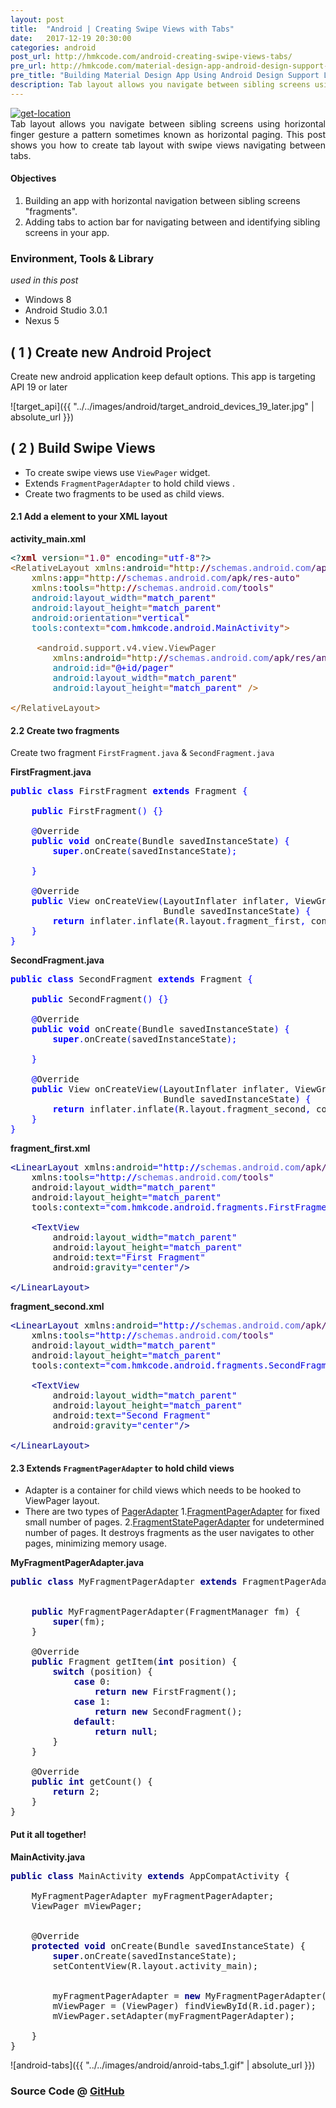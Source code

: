 ```yaml
---
layout: post
title:  "Android | Creating Swipe Views with Tabs"
date:   2017-12-19 20:30:00
categories: android
post_url: http://hmkcode.com/android-creating-swipe-views-tabs/
pre_url: http://hmkcode.com/material-design-app-android-design-support-library-appcompat/
pre_title: "Building Material Design App Using Android Design Support Library and AppCompat Theme"
description: Tab layout allows you navigate between sibling screens using horizontal finger gesture a pattern sometimes known as horizontal paging. This post shows you how to create tab layout with swipe views navigating between tabs. 
---
```

<p style="text-align: justify;">
	<a href="http://hmkcode.com/wp-content/uploads/2013/09/android-http-get_2.png">
		<img class="size-full wp-image-315 aligncenter" src="http://hmkcode.com/wp-content/uploads/2013/09/android-http-get_2.png" alt="get-location" />
	</a>
	<br/>
	Tab layout allows you navigate between sibling screens using horizontal finger gesture a pattern sometimes known as horizontal paging. 
	This post shows you how to create tab layout with swipe views navigating between tabs.
	
</p>

#### Objectives
1. Building an app with horizontal navigation between sibling screens "fragments".
2. Adding tabs to action bar for navigating between and identifying sibling screens in your app.

### Environment, Tools &amp; Library
_used in this post_

- Windows 8
- Android Studio 3.0.1
- Nexus 5


## ( 1 ) Create new Android Project

Create new android application keep default options. 
This app is targeting API 19 or later

![target_api]({{ "../../images/android/target_android_devices_19_later.jpg" | absolute_url }})

## ( 2 ) Build Swipe Views

- To create swipe views use `ViewPager` widget.
- Extends `FragmentPagerAdapter` to hold child views .
- Create two fragments to be used as child views.


#### 2.1 Add a <ViewPager> element to your XML layout

**activity_main.xml**

<pre><span style='color:#004a43; '>&lt;?</span><span style='color:#800000; font-weight:bold; '>xml</span><span style='color:#004a43; '> </span><span style='color:#074726; '>version</span><span style='color:#808030; '>=</span><span style='color:#800000; '>"</span><span style='color:#7d0045; '>1.0</span><span style='color:#800000; '>"</span><span style='color:#004a43; '> </span><span style='color:#074726; '>encoding</span><span style='color:#808030; '>=</span><span style='color:#800000; '>"</span><span style='color:#0000e6; '>utf-8</span><span style='color:#800000; '>"</span><span style='color:#004a43; '>?></span>
<span style='color:#a65700; '>&lt;</span><span style='color:#5f5035; '>RelativeLayout</span> <span style='color:#666616; '>xmlns</span><span style='color:#800080; '>:</span><span style='color:#074726; '>android</span><span style='color:#808030; '>=</span><span style='color:#800000; '>"</span><span style='color:#666616; '>http</span><span style='color:#800080; '>:</span><span style='color:#800000; font-weight:bold; '>//</span><span style='color:#5555dd; '>schemas.android.com</span><span style='color:#40015a; '>/apk/res/android</span><span style='color:#800000; '>"</span>
    <span style='color:#666616; '>xmlns</span><span style='color:#800080; '>:</span><span style='color:#074726; '>app</span><span style='color:#808030; '>=</span><span style='color:#800000; '>"</span><span style='color:#666616; '>http</span><span style='color:#800080; '>:</span><span style='color:#800000; font-weight:bold; '>//</span><span style='color:#5555dd; '>schemas.android.com</span><span style='color:#40015a; '>/apk/res-auto</span><span style='color:#800000; '>"</span>
    <span style='color:#666616; '>xmlns</span><span style='color:#800080; '>:</span><span style='color:#074726; '>tools</span><span style='color:#808030; '>=</span><span style='color:#800000; '>"</span><span style='color:#666616; '>http</span><span style='color:#800080; '>:</span><span style='color:#800000; font-weight:bold; '>//</span><span style='color:#5555dd; '>schemas.android.com</span><span style='color:#40015a; '>/tools</span><span style='color:#800000; '>"</span>
    <span style='color:#007997; '>android</span><span style='color:#800080; '>:</span><span style='color:#274796; '>layout_width</span><span style='color:#808030; '>=</span><span style='color:#800000; '>"</span><span style='color:#0000e6; '>match_parent</span><span style='color:#800000; '>"</span>
    <span style='color:#007997; '>android</span><span style='color:#800080; '>:</span><span style='color:#274796; '>layout_height</span><span style='color:#808030; '>=</span><span style='color:#800000; '>"</span><span style='color:#0000e6; '>match_parent</span><span style='color:#800000; '>"</span>
    <span style='color:#007997; '>android</span><span style='color:#800080; '>:</span><span style='color:#274796; '>orientation</span><span style='color:#808030; '>=</span><span style='color:#800000; '>"</span><span style='color:#0000e6; '>vertical</span><span style='color:#800000; '>"</span>
    <span style='color:#007997; '>tools</span><span style='color:#800080; '>:</span><span style='color:#274796; '>context</span><span style='color:#808030; '>=</span><span style='color:#800000; '>"</span><span style='color:#0000e6; '>com.hmkcode.android.MainActivity</span><span style='color:#800000; '>"</span><span style='color:#a65700; '>></span>

     <span style='color:#a65700; '>&lt;</span><span style='color:#5f5035; '>android.support.v4.view.ViewPager</span>
        <span style='color:#666616; '>xmlns</span><span style='color:#800080; '>:</span><span style='color:#074726; '>android</span><span style='color:#808030; '>=</span><span style='color:#800000; '>"</span><span style='color:#666616; '>http</span><span style='color:#800080; '>:</span><span style='color:#800000; font-weight:bold; '>//</span><span style='color:#5555dd; '>schemas.android.com</span><span style='color:#40015a; '>/apk/res/android</span><span style='color:#800000; '>"</span>
        <span style='color:#007997; '>android</span><span style='color:#800080; '>:</span><span style='color:#274796; '>id</span><span style='color:#808030; '>=</span><span style='color:#800000; '>"</span><span style='color:#0000e6; '>@+id/pager</span><span style='color:#800000; '>"</span>
        <span style='color:#007997; '>android</span><span style='color:#800080; '>:</span><span style='color:#274796; '>layout_width</span><span style='color:#808030; '>=</span><span style='color:#800000; '>"</span><span style='color:#0000e6; '>match_parent</span><span style='color:#800000; '>"</span>
        <span style='color:#007997; '>android</span><span style='color:#800080; '>:</span><span style='color:#274796; '>layout_height</span><span style='color:#808030; '>=</span><span style='color:#800000; '>"</span><span style='color:#0000e6; '>match_parent</span><span style='color:#800000; '>"</span> <span style='color:#a65700; '>/></span>

<span style='color:#a65700; '>&lt;/</span><span style='color:#5f5035; '>RelativeLayout</span><span style='color:#a65700; '>></span>
</pre>


#### 2.2 Create two fragments 

Create two fragment `FirstFragment.java` & `SecondFragment.java`

**FirstFragment.java**

<pre><span style='color:#0000ff; font-weight:bold; '>public</span> <span style='color:#0000ff; font-weight:bold; '>class</span> FirstFragment <span style='color:#0000ff; font-weight:bold; '>extends</span> Fragment <span style='color:#0000ff; '>{</span>

    <span style='color:#0000ff; font-weight:bold; '>public</span> FirstFragment<span style='color:#0000ff; '>(</span><span style='color:#0000ff; '>)</span> <span style='color:#0000ff; '>{</span><span style='color:#0000ff; '>}</span>

    <span style='color:#0000ff; '>@</span>Override
    <span style='color:#0000ff; font-weight:bold; '>public</span> <span style='color:#0000ff; font-weight:bold; '>void</span> onCreate<span style='color:#0000ff; '>(</span>Bundle savedInstanceState<span style='color:#0000ff; '>)</span> <span style='color:#0000ff; '>{</span>
        <span style='color:#0000ff; font-weight:bold; '>super</span><span style='color:#0000ff; '>.</span>onCreate<span style='color:#0000ff; '>(</span>savedInstanceState<span style='color:#0000ff; '>)</span><span style='color:#0000ff; '>;</span>

    <span style='color:#0000ff; '>}</span>

    <span style='color:#0000ff; '>@</span>Override
    <span style='color:#0000ff; font-weight:bold; '>public</span> View onCreateView<span style='color:#0000ff; '>(</span>LayoutInflater inflater<span style='color:#0000ff; '>,</span> ViewGroup container<span style='color:#0000ff; '>,</span>
                             Bundle savedInstanceState<span style='color:#0000ff; '>)</span> <span style='color:#0000ff; '>{</span>
        <span style='color:#0000ff; font-weight:bold; '>return</span> inflater<span style='color:#0000ff; '>.</span>inflate<span style='color:#0000ff; '>(</span>R<span style='color:#0000ff; '>.</span>layout<span style='color:#0000ff; '>.</span>fragment_first<span style='color:#0000ff; '>,</span> container<span style='color:#0000ff; '>,</span> <span style='color:#0000ff; font-weight:bold; '>false</span><span style='color:#0000ff; '>)</span><span style='color:#0000ff; '>;</span>
    <span style='color:#0000ff; '>}</span>
<span style='color:#0000ff; '>}</span>
</pre>

**SecondFragment.java**

<pre><span style='color:#0000ff; font-weight:bold; '>public</span> <span style='color:#0000ff; font-weight:bold; '>class</span> SecondFragment <span style='color:#0000ff; font-weight:bold; '>extends</span> Fragment <span style='color:#0000ff; '>{</span>
    
    <span style='color:#0000ff; font-weight:bold; '>public</span> SecondFragment<span style='color:#0000ff; '>(</span><span style='color:#0000ff; '>)</span> <span style='color:#0000ff; '>{</span><span style='color:#0000ff; '>}</span>

    <span style='color:#0000ff; '>@</span>Override
    <span style='color:#0000ff; font-weight:bold; '>public</span> <span style='color:#0000ff; font-weight:bold; '>void</span> onCreate<span style='color:#0000ff; '>(</span>Bundle savedInstanceState<span style='color:#0000ff; '>)</span> <span style='color:#0000ff; '>{</span>
        <span style='color:#0000ff; font-weight:bold; '>super</span><span style='color:#0000ff; '>.</span>onCreate<span style='color:#0000ff; '>(</span>savedInstanceState<span style='color:#0000ff; '>)</span><span style='color:#0000ff; '>;</span>

    <span style='color:#0000ff; '>}</span>

    <span style='color:#0000ff; '>@</span>Override
    <span style='color:#0000ff; font-weight:bold; '>public</span> View onCreateView<span style='color:#0000ff; '>(</span>LayoutInflater inflater<span style='color:#0000ff; '>,</span> ViewGroup container<span style='color:#0000ff; '>,</span>
                             Bundle savedInstanceState<span style='color:#0000ff; '>)</span> <span style='color:#0000ff; '>{</span>
        <span style='color:#0000ff; font-weight:bold; '>return</span> inflater<span style='color:#0000ff; '>.</span>inflate<span style='color:#0000ff; '>(</span>R<span style='color:#0000ff; '>.</span>layout<span style='color:#0000ff; '>.</span>fragment_second<span style='color:#0000ff; '>,</span> container<span style='color:#0000ff; '>,</span> <span style='color:#0000ff; font-weight:bold; '>false</span><span style='color:#0000ff; '>)</span><span style='color:#0000ff; '>;</span>
    <span style='color:#0000ff; '>}</span>
<span style='color:#0000ff; '>}</span>
</pre>

**fragment_first.xml**
<pre><span style='color:#000080; '>&lt;</span><span style='color:#000080; '>LinearLayout</span> xmlns<span style='color:#0000ff; '>:</span><span style='color:#074726; '>android</span><span style='color:#0000ff; '>=</span><span style='color:#0000e6; '>"</span><span style='color:#0000e6; '>http</span><span style='color:#0000ff; '>:</span><span style='color:#0000ff; font-weight:bold; '>//</span><span style='color:#5555dd; '>schemas.android.com</span><span style='color:#40015a; '>/apk/res/android</span><span style='color:#0000e6; '>"</span>
    xmlns<span style='color:#0000ff; '>:</span><span style='color:#074726; '>tools</span><span style='color:#0000ff; '>=</span><span style='color:#0000e6; '>"</span><span style='color:#0000e6; '>http</span><span style='color:#0000ff; '>:</span><span style='color:#0000ff; font-weight:bold; '>//</span><span style='color:#5555dd; '>schemas.android.com</span><span style='color:#40015a; '>/tools</span><span style='color:#0000e6; '>"</span>
    android<span style='color:#0000ff; '>:</span><span style='color:#074726; '>layout_width</span><span style='color:#0000ff; '>=</span><span style='color:#0000e6; '>"</span><span style='color:#0000e6; '>match_parent</span><span style='color:#0000e6; '>"</span>
    android<span style='color:#0000ff; '>:</span><span style='color:#074726; '>layout_height</span><span style='color:#0000ff; '>=</span><span style='color:#0000e6; '>"</span><span style='color:#0000e6; '>match_parent</span><span style='color:#0000e6; '>"</span>
    tools<span style='color:#0000ff; '>:</span><span style='color:#074726; '>context</span><span style='color:#0000ff; '>=</span><span style='color:#0000e6; '>"</span><span style='color:#0000e6; '>com.hmkcode.android.fragments.FirstFragment</span><span style='color:#0000e6; '>"</span><span style='color:#000080; '>></span>

    <span style='color:#000080; '>&lt;</span><span style='color:#000080; '>TextView</span>
        android<span style='color:#0000ff; '>:</span><span style='color:#074726; '>layout_width</span><span style='color:#0000ff; '>=</span><span style='color:#0000e6; '>"</span><span style='color:#0000e6; '>match_parent</span><span style='color:#0000e6; '>"</span>
        android<span style='color:#0000ff; '>:</span><span style='color:#074726; '>layout_height</span><span style='color:#0000ff; '>=</span><span style='color:#0000e6; '>"</span><span style='color:#0000e6; '>match_parent</span><span style='color:#0000e6; '>"</span>
        android<span style='color:#0000ff; '>:</span><span style='color:#074726; '>text</span><span style='color:#0000ff; '>=</span><span style='color:#0000e6; '>"</span><span style='color:#0000e6; '>First Fragment</span><span style='color:#0000e6; '>"</span>
        android<span style='color:#0000ff; '>:</span><span style='color:#074726; '>gravity</span><span style='color:#0000ff; '>=</span><span style='color:#0000e6; '>"</span><span style='color:#0000e6; '>center</span><span style='color:#0000e6; '>"</span><span style='color:#000080; '>/></span>

<span style='color:#000080; '>&lt;/</span><span style='color:#000080; '>LinearLayout</span><span style='color:#000080; '>></span>
</pre>

**fragment_second.xml**
<pre><span style='color:#000080; '>&lt;</span><span style='color:#000080; '>LinearLayout</span> xmlns<span style='color:#0000ff; '>:</span><span style='color:#074726; '>android</span><span style='color:#0000ff; '>=</span><span style='color:#0000e6; '>"</span><span style='color:#0000e6; '>http</span><span style='color:#0000ff; '>:</span><span style='color:#0000ff; font-weight:bold; '>//</span><span style='color:#5555dd; '>schemas.android.com</span><span style='color:#40015a; '>/apk/res/android</span><span style='color:#0000e6; '>"</span>
    xmlns<span style='color:#0000ff; '>:</span><span style='color:#074726; '>tools</span><span style='color:#0000ff; '>=</span><span style='color:#0000e6; '>"</span><span style='color:#0000e6; '>http</span><span style='color:#0000ff; '>:</span><span style='color:#0000ff; font-weight:bold; '>//</span><span style='color:#5555dd; '>schemas.android.com</span><span style='color:#40015a; '>/tools</span><span style='color:#0000e6; '>"</span>
    android<span style='color:#0000ff; '>:</span><span style='color:#074726; '>layout_width</span><span style='color:#0000ff; '>=</span><span style='color:#0000e6; '>"</span><span style='color:#0000e6; '>match_parent</span><span style='color:#0000e6; '>"</span>
    android<span style='color:#0000ff; '>:</span><span style='color:#074726; '>layout_height</span><span style='color:#0000ff; '>=</span><span style='color:#0000e6; '>"</span><span style='color:#0000e6; '>match_parent</span><span style='color:#0000e6; '>"</span>
    tools<span style='color:#0000ff; '>:</span><span style='color:#074726; '>context</span><span style='color:#0000ff; '>=</span><span style='color:#0000e6; '>"</span><span style='color:#0000e6; '>com.hmkcode.android.fragments.SecondFragment</span><span style='color:#0000e6; '>"</span><span style='color:#000080; '>></span>

    <span style='color:#000080; '>&lt;</span><span style='color:#000080; '>TextView</span>
        android<span style='color:#0000ff; '>:</span><span style='color:#074726; '>layout_width</span><span style='color:#0000ff; '>=</span><span style='color:#0000e6; '>"</span><span style='color:#0000e6; '>match_parent</span><span style='color:#0000e6; '>"</span>
        android<span style='color:#0000ff; '>:</span><span style='color:#074726; '>layout_height</span><span style='color:#0000ff; '>=</span><span style='color:#0000e6; '>"</span><span style='color:#0000e6; '>match_parent</span><span style='color:#0000e6; '>"</span>
        android<span style='color:#0000ff; '>:</span><span style='color:#074726; '>text</span><span style='color:#0000ff; '>=</span><span style='color:#0000e6; '>"</span><span style='color:#0000e6; '>Second Fragment</span><span style='color:#0000e6; '>"</span>
        android<span style='color:#0000ff; '>:</span><span style='color:#074726; '>gravity</span><span style='color:#0000ff; '>=</span><span style='color:#0000e6; '>"</span><span style='color:#0000e6; '>center</span><span style='color:#0000e6; '>"</span><span style='color:#000080; '>/></span>

<span style='color:#000080; '>&lt;/</span><span style='color:#000080; '>LinearLayout</span><span style='color:#000080; '>></span>
</pre>

#### 2.3 Extends `FragmentPagerAdapter` to hold child views 

* Adapter is a container for child views which needs to be hooked to ViewPager layout.
* There are two types of [PagerAdapter](https://developer.android.com/reference/android/support/v4/view/PagerAdapter.html) 
 1.[FragmentPagerAdapter](https://developer.android.com/reference/android/support/v4/app/FragmentPagerAdapter.html) for fixed small number of pages.
 2.[FragmentStatePagerAdapter](https://developer.android.com/reference/android/support/v4/app/FragmentStatePagerAdapter.html) for undetermined number of pages. It destroys fragments as the user navigates to other pages, minimizing memory usage.

**MyFragmentPagerAdapter.java**
<pre><span style='color:#000084; font-weight:bold; '>public</span> <span style='color:#000084; font-weight:bold; '>class</span> MyFragmentPagerAdapter <span style='color:#000084; font-weight:bold; '>extends</span> FragmentPagerAdapter {


    <span style='color:#000084; font-weight:bold; '>public</span> MyFragmentPagerAdapter(FragmentManager fm) {
        <span style='color:#000084; font-weight:bold; '>super</span>(fm);
    }

    @Override
    <span style='color:#000084; font-weight:bold; '>public</span> Fragment getItem(<span style='color:#000084; font-weight:bold; '>int</span> position) {
        <span style='color:#000084; font-weight:bold; '>switch</span> (position) {
            <span style='color:#000084; font-weight:bold; '>case</span> 0:
                <span style='color:#000084; font-weight:bold; '>return</span> <span style='color:#000084; font-weight:bold; '>new</span> FirstFragment();
            <span style='color:#000084; font-weight:bold; '>case</span> 1:
                <span style='color:#000084; font-weight:bold; '>return</span> <span style='color:#000084; font-weight:bold; '>new</span> SecondFragment();
            <span style='color:#000084; font-weight:bold; '>default</span>:
                <span style='color:#000084; font-weight:bold; '>return</span> <span style='color:#000084; font-weight:bold; '>null</span>;
        }
    }

    @Override
    <span style='color:#000084; font-weight:bold; '>public</span> <span style='color:#000084; font-weight:bold; '>int</span> getCount() {
        <span style='color:#000084; font-weight:bold; '>return</span> 2;
    }
}
</pre>

#### Put it all together!

**MainActivity.java**
<pre><span style='color:#000084; font-weight:bold; '>public</span> <span style='color:#000084; font-weight:bold; '>class</span> MainActivity <span style='color:#000084; font-weight:bold; '>extends</span> AppCompatActivity {

    MyFragmentPagerAdapter myFragmentPagerAdapter;
    ViewPager mViewPager;


    @Override
    <span style='color:#000084; font-weight:bold; '>protected</span> <span style='color:#000084; font-weight:bold; '>void</span> onCreate(Bundle savedInstanceState) {
        <span style='color:#000084; font-weight:bold; '>super</span>.onCreate(savedInstanceState);
        setContentView(R.layout.activity_main);


        myFragmentPagerAdapter = <span style='color:#000084; font-weight:bold; '>new</span> MyFragmentPagerAdapter(getSupportFragmentManager());
        mViewPager = (ViewPager) findViewById(R.id.pager);
        mViewPager.setAdapter(myFragmentPagerAdapter);

    }
}
</pre>

![android-tabs]({{ "../../images/android/anroid-tabs_1.gif" | absolute_url }})


### Source Code @ [GitHub](https://github.com/hmkcode/Android/tree/master/android-http)


